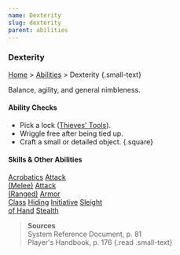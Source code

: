 ```yaml
---
name: Dexterity
slug: dexterity
parent: abilities
---
```

### Dexterity
[Home](dm-operations-center) > [Abilities](abilities-menu) > Dexterity {.small-text}

Balance, agility, and general nimbleness.

#### Ability Checks
- Pick a lock ([Thieves' Tools](/item/thieves-tools)).
- Wriggle free after being tied up.
- Craft a small or detailed object.
{.square}

#### Skills & Other Abilities
<div class="menu-container">
    <a href="acrobatics">Acrobatics</a>
    <a href="attack-melee">Attack<br/> (Melee)</a>
    <a href="attack-ranged">Attack<br/> (Ranged)</a>
    <a href="armor-class">Armor<br/> Class</a>
    <a href="hiding">Hiding</a>
    <a href="initiative">Initiative</a>
    <a href="sleight-of-hand">Sleight<br/> of Hand</a>
    <a href="stealth">Stealth</a>
</div>

> **Sources** <br/>
> System Reference Document, p. 81<br/>
> Player's Handbook, p. 176
{.read .small-text}

